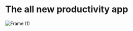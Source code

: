 # The all new productivity app 

![Frame (1)](https://user-images.githubusercontent.com/81405395/232210098-821b4616-fa6a-434e-9c6f-6f4ed15b20b1.png)
